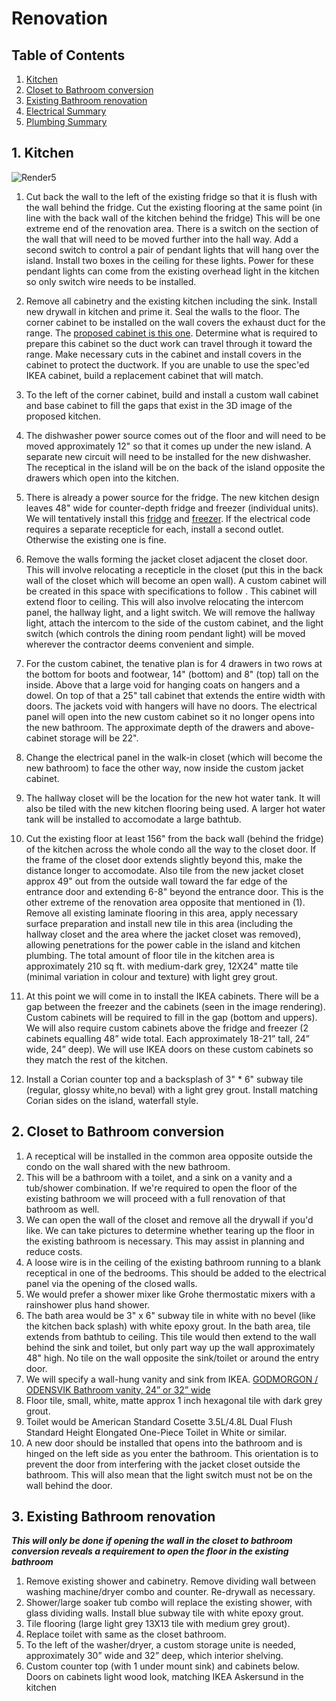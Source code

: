 # Renovation

## Table of Contents

1. [Kitchen](#1-kitchen)
2. [Closet to Bathroom conversion](#2-closet-to-bathroom-conversion)
3. [Existing Bathroom renovation](#3-existing-bathroom-renovation)
4. [Electrical Summary](electrical.md)
5. [Plumbing Summary](plumbing.md)

## 1. Kitchen

![Render5](/kitchen_renders/kitchen5.png)

1. Cut back the wall to the left of the existing fridge so that it is flush with the wall behind the fridge. Cut the existing flooring at the same point (in line with the back wall of the kitchen behind the fridge) This will be one extreme end of the renovation area. There is a switch on the section of the wall that will need to be moved further into the hall way. Add a second switch to control a pair of pendant lights that will hang over the island. Install two boxes in the ceiling for these lights. Power for these pendant lights can come from the existing overhead light in the kitchen so only switch wire needs to be installed.

2. Remove all cabinetry and the existing kitchen including the sink. Install new drywall in kitchen and prime it. Seal the walls to the floor. The corner cabinet to be installed on the wall covers the exhaust duct for the range. The [proposed cabinet is this one](https://www.ikea.com/ca/en/assembly_instructions/sektion-corner-wall-cabinet-frame-white__AA-2246250-2-2.pdf). Determine what is required to prepare this cabinet so the duct work can travel through it toward the range. Make necessary cuts in the cabinet and install covers in the cabinet to protect the ductwork. If you are unable to use the spec'ed IKEA cabinet, build a replacement cabinet that will match.

3. To the left of the corner cabinet, build and install a custom wall cabinet and base cabinet to fill the gaps that exist in the 3D image of the proposed kitchen.

4. The dishwasher power source comes out of the floor and will need to be moved approximately 12" so that it comes up under the new island. A separate new circuit will need to be installed for the new dishwasher. The receptical in the island will be on the back of the island opposite the drawers which open into the kitchen.

5. There is already a power source for the fridge. The new kitchen design leaves 48" wide for counter-depth fridge and freezer (individual units). We will tentatively install this [fridge](https://www.canadianappliance.ca/product/LG_LRONC1404V_Column_Refrigerators_LG_LRONC1404V.html) and [freezer](https://www.canadianappliance.ca/product/LG_LROFC1104V_Upright_Freezers_LG_LROFC1104V.html). If the electrical code requires a separate recepticle for each, install a second outlet. Otherwise the existing one is fine.

6. Remove the walls forming the jacket closet adjacent the closet door. This will involve relocating a recepticle in the closet (put this in the back wall of the closet which will become an open wall). A custom cabinet will be created in this space with specifications to follow <TBD>. This cabinet will extend floor to ceiling. This will also involve relocating the intercom panel, the hallway light, and a light switch. We will remove the hallway light, attach the intercom to the side of the custom cabinet, and the light switch (which controls the dining room pendant light) will be moved wherever the contractor deems convenient and simple.

7. For the custom cabinet, the tenative plan is for 4 drawers in two rows at the bottom for boots and footwear, 14" (bottom) and 8" (top) tall on the inside. Above that a large void for hanging coats on hangers and a dowel. On top of that a 25" tall cabinet that extends the entire width with doors. The jackets void with hangers will have no doors. The electrical panel will open into the new custom cabinet so it no longer opens into the new bathroom. The approximate depth of the drawers and above-cabinet storage will be 22".

8. Change the electrical panel in the walk-in closet (which will become the new bathroom) to face the other way, now inside the custom jacket cabinet.

9. The hallway closet will be the location for the new hot water tank. It will also be tiled with the new kitchen flooring being used. A larger hot water tank will be installed to accomodate a large bathtub.

10. Cut the existing floor at least 156" from the back wall (behind the fridge) of the kitchen across the whole condo all the way to the closet door. If the frame of the closet door extends slightly beyond this, make the distance longer to accomodate. Also tile from the new jacket closet approx 49" out from the outside wall toward the far edge of the entrance door and extending 6-8" beyond the entrance door. This is the other extreme of the renovation area opposite that mentioned in (1). Remove all existing laminate flooring in this area, apply necessary surface preparation and install new tile in this area (including the hallway closet and the area where the jacket closet was removed), allowing penetrations for the power cable in the island and kitchen plumbing. The total amount of floor tile in the kitchen area is approximately 210 sq ft. with medium-dark grey, 12X24" matte tile (minimal variation in colour and texture) with light grey grout.

11. At this point we will come in to install the IKEA cabinets. There will be a gap between the freezer and the cabinets (seen in the image rendering). Custom cabinets will be required to fill in the gap (bottom and uppers). We will also require custom cabinets above the fridge and freezer (2 cabinets equalling 48” wide total. Each approximately 18-21” tall, 24” wide, 24” deep). We will use IKEA doors on these custom cabinets so they match the rest of the kitchen.

12. Install a Corian counter top and a backsplash of 3" * 6" subway tile (regular, glossy white,no beval) with a light grey grout. Install matching Corian sides on the island, waterfall style.

## 2. Closet to Bathroom conversion

1. A receptical will be installed in the common area opposite outside the condo on the wall shared with the new bathroom.
2. This will be a bathroom with a toilet, and a sink on a vanity and a tub/shower combination. If we're required to open the floor of the existing bathroom we will proceed with a full renovation of that bathroom as well.
3. We can open the wall of the closet and remove all the drywall if you'd like. We can take pictures to determine whether tearing up the floor in the existing bathroom is necessary. This may assist in planning and reduce costs.
4. A loose wire is in the ceiling of the existing bathroom running to a blank receptical in one of the bedrooms. This should be added to the electrical panel via the opening of the closed walls.
5. We would prefer a shower mixer like Grohe thermostatic mixers with a rainshower plus hand shower.
6. The bath area would be 3" x 6" subway tile in white with no bevel (like the kitchen back splash) with white epoxy grout. In the bath area, tile extends from bathtub to ceiling. This tile would then extend to the wall behind the sink and toilet, but only part way up the wall approximately 48" high. No tile on the wall opposite the sink/toilet or around the entry door.
7. We will specify a wall-hung vanity and sink from IKEA. [GODMORGON / ODENSVIK Bathroom vanity, 24” or 32” wide](https://www.ikea.com/ca/en/p/godmorgon-odensvik-bathroom-vanity-brown-stained-ash-effect-dalskaer-faucet-s09305186/)
8. Floor tile, small, white, matte approx 1 inch hexagonal tile with dark grey grout.
9. Toilet would be American Standard Cosette 3.5L/4.8L Dual Flush Standard Height Elongated One-Piece Toilet in White or similar.
10. A new door should be installed that opens into the bathroom and is hinged on the left side as you enter the bathroom. This orientation is to prevent the door from interfering with the jacket closet outside the bathroom. This will also mean that the light switch must not be on the wall behind the door.

## 3. Existing Bathroom renovation

***This will only be done if opening the wall in the closet to bathroom conversion reveals a requirement to open the floor in the existing bathroom***

1. Remove existing shower and cabinetry. Remove dividing wall between washing machine/dryer combo and counter. Re-drywall as necessary.
2. Shower/large soaker tub combo will replace the existing shower, with glass dividing walls. Install blue subway tile with white epoxy grout.
3. Tile flooring (large light grey 13X13 tile with medium grey grout).
4. Replace toilet with same as the closet bathroom.
5. To the left of the washer/dryer, a custom storage unite is needed, approximately 30” wide and 32” deep, which interior shelving.
6. Custom counter top (with 1 under mount sink) and cabinets below. Doors on cabinets light wood look, matching IKEA Askersund in the kitchen
